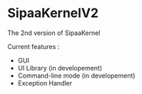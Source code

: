# SipaaKernelV2

The 2nd version of SipaaKernel

Current features :

* GUI
* UI Library (in developement)
* Command-line mode (in developement)
* Exception Handler
